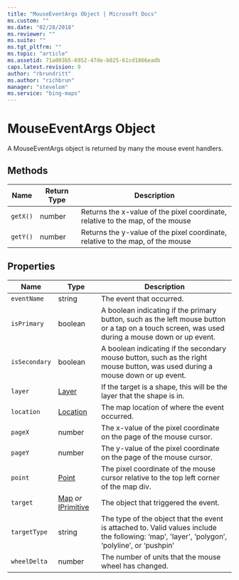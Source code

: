 ```yaml
---
title: "MouseEventArgs Object | Microsoft Docs"
ms.custom: ""
ms.date: "02/28/2018"
ms.reviewer: ""
ms.suite: ""
ms.tgt_pltfrm: ""
ms.topic: "article"
ms.assetid: 71a003b5-6952-47de-b025-61cd1866eadb
caps.latest.revision: 9
author: "rbrundritt"
ms.author: "richbrun"
manager: "stevelom"
ms.service: "bing-maps"
---
```


# MouseEventArgs Object

A MouseEventArgs object is returned by many the mouse event handlers.

## Methods

| Name     | Return Type     | Description                                                                |
|----------|-----------------|--------------------------------------------------------------------------------|
| `getX()`   | number          | Returns the x-value of the pixel coordinate, relative to the map, of the mouse |
| `getY()`   | number          | Returns the y-value of the pixel coordinate, relative to the map, of the mouse |

## Properties

| Name      | Type     | Description |
|-----------|----------|-------------|
| `eventName` | string   | The event that occurred.    |
| `isPrimary` | boolean | A boolean indicating if the primary button, such as the left mouse button or a tap on a touch screen, was used during a mouse down or up event.
| `isSecondary` | boolean | A boolean indicating if the secondary mouse button, such as the right mouse button, was used during a mouse down or up event.
| `layer`     | [Layer](layer-class.md) | If the target is a shape, this will be the layer that the shape is in. |
| `location`  | [Location](location-class.md) | The map location of where the event occurred. |
| `pageX`     | number   | The x-value of the pixel coordinate on the page of the mouse cursor. |
| `pageY`     | number   | The y-value of the pixel coordinate on the page of the mouse cursor. |
| `point`     | [Point](point-class.md) | The pixel coordinate of the mouse cursor relative to the top left corner of the map div. |
| `target`    | [Map](map-class.md) _or_ [IPrimitive](iprimitive-class.md) | The object that triggered the event.                                                           |
| `targetType` | string | The type of the object that the event is attached to. Valid values include the following: ‘map’, 'layer', ‘polygon’, ‘polyline’, or ‘pushpin’ |
| `wheelDelta` | number | The number of units that the mouse wheel has changed. |

